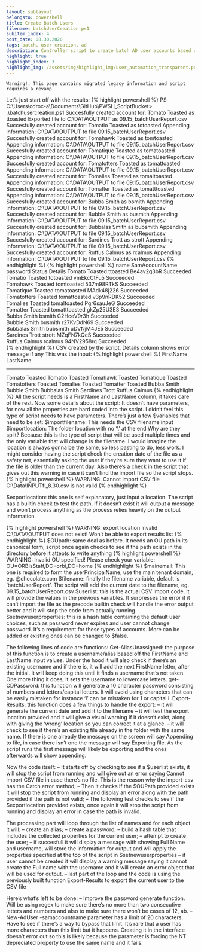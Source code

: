 ```yaml
---
layout: sublayout
belongsto: powershell
title: Create Batch Users
filename: batchUserCreation.ps1
subitem_index: 4
post_date: 08.30.2020
tags: batch, user creation, ad
description: Controller script to create batch AD user accounts based on a CSV file. It reports the results to a CSV file. Script has multiple checks in place for error prevention.
highlight: true
highlight_index: 3
highlight_img: /assets/img/highlight_img/user_automation_transparent.png
---
```

`Warning!: This page contains migrated legacy information and script requires a revamp`

Let’s just start off with the results:
{% highlight powershell %}
PS C:\Users\cdroc-a\Documents\GitHub\PWSH_ScriptBucket> .\batchusercreation.ps1
Succesfully created account for: Tomato Toasted as ttoasted
Exported file to C:\DATA\OUTPUT as 09.15_batchUserReport.csv
Succesfully created account for: Tomatio Toasted as totoasted
Appending information: C:\DATA\OUTPUT to file 09.15_batchUserReport.csv
Succesfully created account for: Tomahawk Toasted as tomtoasted
Appending information: C:\DATA\OUTPUT to file 09.15_batchUserReport.csv
Succesfully created account for: Tomatique Toasted as tomatoasted
Appending information: C:\DATA\OUTPUT to file 09.15_batchUserReport.csv
Succesfully created account for: Tomatotters Toasted as tomattoasted
Appending information: C:\DATA\OUTPUT to file 09.15_batchUserReport.csv
Succesfully created account for: Tomalies Toasted as tomaltoasted
Appending information: C:\DATA\OUTPUT to file 09.15_batchUserReport.csv
Succesfully created account for: Tomatter Toasted as tomatttoasted
Appending information: C:\DATA\OUTPUT to file 09.15_batchUserReport.csv
Succesfully created account for: Bubba Smith as bsmith
Appending information: C:\DATA\OUTPUT to file 09.15_batchUserReport.csv
Succesfully created account for: Bubble Smith as busmith
Appending information: C:\DATA\OUTPUT to file 09.15_batchUserReport.csv
Succesfully created account for: Bubbalas Smith as bubsmith
Appending information: C:\DATA\OUTPUT to file 09.15_batchUserReport.csv
Succesfully created account for: Sardines Trott as strott
Appending information: C:\DATA\OUTPUT to file 09.15_batchUserReport.csv
Succesfully created account for: Ruffus Calmus as rcalmus
Appending information: C:\DATA\OUTPUT to file 09.15_batchUserReport.csv
{% endhighlight %}
{% highlight powershell %}
name	                SamAccountName	    password	Status      Details
Tomato Toasted	        ttoasted	    Be4av2q3bR	Succeeded	
Tomatio Toasted	        totoasted	    vmEkcCtFu5	Succeeded	
Tomahawk Toasted	tomtoasted	    537m98RTkS	Succeeded	
Tomatique Toasted	tomatoasted	    MAdk48j226	Succeeded	
Tomatotters Toasted	tomattoasted	    v3p9nRDK52	Succeeded	
Tomalies Toasted	tomaltoasted	    Pgr6sauJeG	Succeeded	
Tomatter Toasted	tomatttoasted	    gkZp25U3E3	Succeeded	
Bubba Smith	        bsmith	            C2HceV9r3h	Succeeded	
Bubble Smith	        busmith	            r27KvDdN69	Succeeded	
Bubbalas Smith	        bubsmith	    uDVNjM4JE5	Succeeded	
Sardines Trott	        strott	            MZqFN7kQcS	Succeeded	
Ruffus Calmus	        rcalmus	            94NV2958rq	Succeeded	
{% endhighlight %}
CSV created by the script, Details column shows error message if any
This was the input:
{% highlight powershell %}
FirstName       LastName
---------       --------
Tomato	        Toasted
Tomatio	        Toasted
Tomahawk	Toasted
Tomatique	Toasted
Tomatotters	Toasted
Tomalies	Toasted
Tomatter	Toasted
Bubba           Smith
Bubble	        Smith
Bubbalas	Smith
Sardines	Trott
Ruffus	        Calmus
{% endhighlight %}
All the script needs is a FirstName and LastName column, it takes care of the rest.
Now some details about the script: It doesn’t have parameters, for now all the properties are hard coded into the script. I didn’t feel this type of script needs to have parameters. There’s just a few $variables that need to be set:
$importfilename: This needs the CSV filename input
$importlocation: The folder location with no ‘\’ at the end
Why are they split? Because this is the type of script that will be used multiple times and the only variable that will change is the filename. I would imagine the location is always gonna be the same, so less pasting to do, less work. I might consider having the script check the creation date of the file as a safety net, essentially asking the user if they’re sure they want to use it if the file is older than the current day.
Also there’s a check in the script that gives out this warning in case it can’t find the import file so the script stops.
{% highlight powershell %}
WARNING: Cannot import CSV file
C:\Data\INPUTfI_8.30.csv is not valid
{% endhighlight %}

$exportlocation: this one is self explanatory, just input a location. The script has a builtin check to test the path, if it doesn’t exist it will output a message and won’t process anything as the process relies heavily on the output information.

{% highlight powershell %}
WARNING: export location invalid
C:\DATA\OUTPUT does not exist!
Won’t be able to export results list
{% endhighlight %}
$OUpath: same deal as before. It needs an OU path in its canonical form, script once again checks to see if the path exists in the directory before it attepts to write anything
{% highlight powershell %}
WARNING: Invalid OU specified!
Please check your variable:
OU=ORBIsStaff,DC=orbi,DC=home
{% endhighlight %}
$mainemail: This one is required to form the userPrincipalName, use the main tenant domain, eg. @chocolate.com
$filename: finally the filename variable, default is ‘batchUserReport’. The script will add the current date to the filename, eg. 09.15_batchUserReport.csv
$userlist: this is the actual CSV import code, it will provide the values in the previous variables. It surpresses the error if it can’t import the file as the precode builtin check will handle the error output better and it will stop the code from actually running.
$setnewuserproperties: this is a hash table containing the default user choices, such as password never expires and user cannot change password. It’s a requirement for these types of accounts. More can be added or existing ones can be changed to $false.

The following lines of code are functions:
Get-AliasUnassigned: the purpose of this function is to create a username/alias based off the FirstName and LastName input values. Under the hood it will also check if there’s an existing username and if there is, it will add the next FirstName letter, after the initial. It will keep doing this until it finds a username that’s not taken. One more thing it does, it sets the username to lowercase letters.
get-CDPassword: this function will generate a 10 character password consisting of numbers and letters/capital letters. It will avoid using characters that can be easily mistaken for instance ‘l’ can be mistaken for 1 or capital i.
Export-Results: this function does a few things to handle the export:
– it will generate the current date and add it to the filename
– it will test the export location provided and it will give a visual warning if it doesn’t exist, along with giving the ‘wrong’ location so you can correct it at a glance.
– it will check to see if there’s an existing file already in the folder with the same name. If there is one already the message on the screen will say Appending to file, in case there isn’t one the message will say Exporting file. As the script runs the first message will likely be exporting and the ones afterwards will show appending.

Now the code itself:
– It starts off by checking to see if a $userlist exists, it will stop the script from running and will give out an error saying Cannot import CSV file in case there’s no file. This is the reason why the import-csv has the Catch error method;
– Then it checks if the $OUPath provided exists it will stop the script from running and display an error along with the path provided if the path is not valid;
– The following test checks to see if the $exportlocation provided exists, once again it will stop the script from running and display an error in case the path is invalid.

The processing part will loop through the list of names and for each object it will:
– create an alias;
– create a password;
– build a hash table that includes the collected properties for the current user;
– attempt to create the user;
– if succesfull it will display a message with showing Full Name and username, will store the information for output and will apply the properties specified at the top of the script in $setnewuserproperties
– if user cannot be created it will display a warning message saying it cannot create the Full name with the username and it will create an error object that will be used for output.
– last part of the loop and the code is using the previously built function Export-Results to export the current user to the CSV file

Here’s what’s left to be done:
– Improve the password generate function. Will be using regex to make sure there’s no more than two consecutive letters and numbers and also to make sure there won’t be cases of 12, ab.
– New-AdUser -samaccountname parameter has a limit of 20 characters. Have to see if there’s a way to bypass that limit. It’s rare that a user has more characters than this limit but it happens. Creating it in the interface doesn’t error out so this is likely because the parameter is forcing the NT depreciated property to use the same name and it fails.